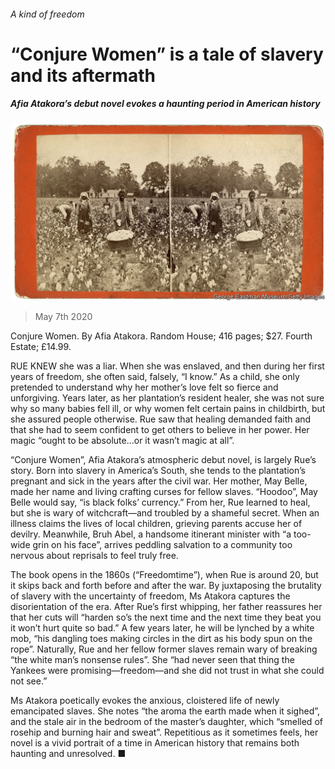 ###### A kind of freedom

# “Conjure Women” is a tale of slavery and its aftermath 

##### Afia Atakora’s debut novel evokes a haunting period in American history 

![image](images/20200509_BKP507.jpg) 

> May 7th 2020 

Conjure Women. By Afia Atakora. Random House; 416 pages; $27. Fourth Estate; £14.99.

RUE KNEW she was a liar. When she was enslaved, and then during her first years of freedom, she often said, falsely, “I know.” As a child, she only pretended to understand why her mother’s love felt so fierce and unforgiving. Years later, as her plantation’s resident healer, she was not sure why so many babies fell ill, or why women felt certain pains in childbirth, but she assured people otherwise. Rue saw that healing demanded faith and that she had to seem confident to get others to believe in her power. Her magic “ought to be absolute…or it wasn’t magic at all”.


“Conjure Women”, Afia Atakora’s atmospheric debut novel, is largely Rue’s story. Born into slavery in America’s South, she tends to the plantation’s pregnant and sick in the years after the civil war. Her mother, May Belle, made her name and living crafting curses for fellow slaves. “Hoodoo”, May Belle would say, “is black folks’ currency.” From her, Rue learned to heal, but she is wary of witchcraft—and troubled by a shameful secret. When an illness claims the lives of local children, grieving parents accuse her of devilry. Meanwhile, Bruh Abel, a handsome itinerant minister with “a too-wide grin on his face”, arrives peddling salvation to a community too nervous about reprisals to feel truly free.

The book opens in the 1860s (“Freedomtime”), when Rue is around 20, but it skips back and forth before and after the war. By juxtaposing the brutality of slavery with the uncertainty of freedom, Ms Atakora captures the disorientation of the era. After Rue’s first whipping, her father reassures her that her cuts will “harden so’s the next time and the next time they beat you it won’t hurt quite so bad.” A few years later, he will be lynched by a white mob, “his dangling toes making circles in the dirt as his body spun on the rope”. Naturally, Rue and her fellow former slaves remain wary of breaking “the white man’s nonsense rules”. She “had never seen that thing the Yankees were promising—freedom—and she did not trust in what she could not see.”

Ms Atakora poetically evokes the anxious, cloistered life of newly emancipated slaves. She notes “the aroma the earth made when it sighed”, and the stale air in the bedroom of the master’s daughter, which “smelled of rosehip and burning hair and sweat”. Repetitious as it sometimes feels, her novel is a vivid portrait of a time in American history that remains both haunting and unresolved. ■

